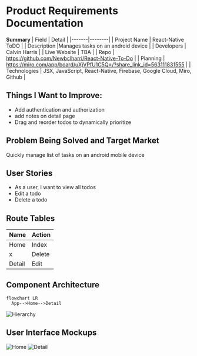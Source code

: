 # Product Requirements Documentation

**Summary**
| Field | Detail |
|-------|--------|
| Project Name | React-Native ToDO |
| Description |Manages tasks on an android device |
| Developers | Calvin Harris |
| Live Website | TBA |
| Repo | https://github.com/Newbclharri/React-Native-To-Do  |
| Planning | https://miro.com/app/board/uXjVPfU1C5Q=/?share_link_id=563111831555 |
| Technologies | JSX, JavaScript, React-Native, Firebase, Google Cloud, Miro, Github |

## Things I Want to Improve:
- Add authentication and authorization
 - add notes on detail page
 - Drag and reorder todos to dynamically prioritize


## Problem Being Solved and Target Market

Quickly manage list of tasks on an android mobile device

## User Stories

- As a user, I want to view all todos
- Edit a todo
- Delete a todo

## Route Tables
|Name|Action|
|----|------|
|Home|Index|
|x|Delete|
|Detail|Edit|

## Component Architecture

```mermaid
flowchart LR
  App-->Home-->Detail  
```
![Hierarchy](https://drive.google.com/file/d/1TymquIwBlgM3ip0BuQzpkwcA1bed-uuC/view?usp=sharing)

## User Interface Mockups

![Home](https://drive.google.com/file/d/1pRDA34hVlkKPgjUQJAT0BcrXrUb2YJDV/view?usp=sharing)
![Detail](https://drive.google.com/file/d/1jIVDXG_OtAiyR5i03W6Db9tBshR5VIot/view?usp=sharing)

